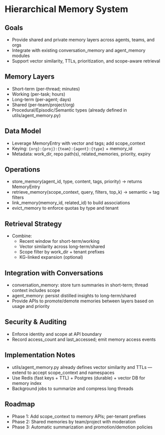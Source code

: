 # Hierarchical Memory System

## Goals
- Provide shared and private memory layers across agents, teams, and orgs
- Integrate with existing conversation_memory and agent_memory modules
- Support vector similarity, TTLs, prioritization, and scope-aware retrieval

## Memory Layers
- Short-term (per-thread; minutes)
- Working (per-task; hours)
- Long-term (per-agent; days)
- Shared (per-team/project/org)
- Procedural/Episodic/Semantic types (already defined in utils/agent_memory.py)

## Data Model
- Leverage MemoryEntry with vector and tags; add scope_context
- Keying: `{org}:{proj}:{team}:{agent}:{type}` + memory_id
- Metadata: work_dir, repo path(s), related_memories, priority, expiry

## Operations
- store_memory(agent_id, type, content, tags, priority) -> returns MemoryEntry
- retrieve_memory(scope_context, query, filters, top_k) -> semantic + tag filters
- link_memory(memory_id, related_id) to build associations
- evict_memory to enforce quotas by type and tenant

## Retrieval Strategy
- Combine:
  - Recent window for short-term/working
  - Vector similarity across long-term/shared
  - Scope filter by work_dir + tenant prefixes
  - KG-linked expansion (optional)

## Integration with Conversations
- conversation_memory: store turn summaries in short-term; thread context includes scope
- agent_memory: persist distilled insights to long-term/shared
- Provide APIs to promote/demote memories between layers based on usage and priority

## Security & Auditing
- Enforce identity and scope at API boundary
- Record access_count and last_accessed; emit memory access events

## Implementation Notes
- utils/agent_memory.py already defines vector similarity and TTLs — extend to accept scope_context and namespaces
- Use Redis (fast keys + TTL) + Postgres (durable) + vector DB for memory index
- Background jobs to summarize and compress long threads

## Roadmap
- Phase 1: Add scope_context to memory APIs; per-tenant prefixes
- Phase 2: Shared memories by team/project with moderation
- Phase 3: Automatic summarization and promotion/demotion policies

